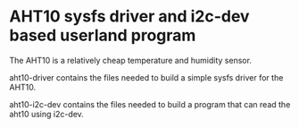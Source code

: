 # AHT10 sysfs driver and i2c-dev based userland program
The AHT10 is a relatively cheap temperature and humidity sensor. 

aht10-driver contains the files needed to build a simple sysfs driver for the AHT10.

aht10-i2c-dev contains the files needed to build a program that can read the aht10 using i2c-dev.
